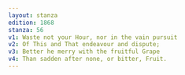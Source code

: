 ```yaml
---
layout: stanza
edition: 1868
stanza: 56
v1: Waste not your Hour, nor in the vain pursuit
v2: Of This and That endeavour and dispute;
v3: Better he merry with the fruitful Grape
v4: Than sadden after none, or bitter, Fruit.
---
```

